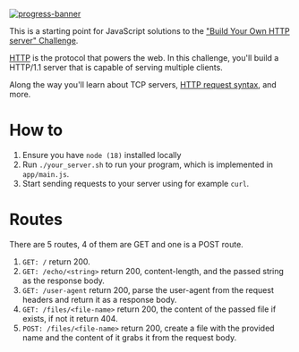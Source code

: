 [![progress-banner](https://backend.codecrafters.io/progress/http-server/878d2c8f-8aed-4f7f-840e-b9195a077800)](https://app.codecrafters.io/users/codecrafters-bot?r=2qF)

This is a starting point for JavaScript solutions to the
["Build Your Own HTTP server" Challenge](https://app.codecrafters.io/courses/http-server/overview).

[HTTP](https://en.wikipedia.org/wiki/Hypertext_Transfer_Protocol) is the
protocol that powers the web. In this challenge, you'll build a HTTP/1.1 server
that is capable of serving multiple clients.

Along the way you'll learn about TCP servers,
[HTTP request syntax](https://www.w3.org/Protocols/rfc2616/rfc2616-sec5.html),
and more.

# How to

1. Ensure you have `node (18)` installed locally
1. Run `./your_server.sh` to run your program, which is implemented in
   `app/main.js`.
1. Start sending requests to your server using for example `curl`.

# Routes

There are 5 routes, 4 of them are GET and one is a POST route.

1. `GET: /` return 200.
2. `GET: /echo/<string>` return 200, content-length, and the passed string as the response body.
3. `GET: /user-agent` return 200, parse the user-agent from the request headers and return it as a response body.
4. `GET: /files/<file-name>` return 200, the content of the passed file if exists, if not it return 404.
5. `POST: /files/<file-name>` return 200, create a file with the provided name and the content of it grabs it from the request body.
